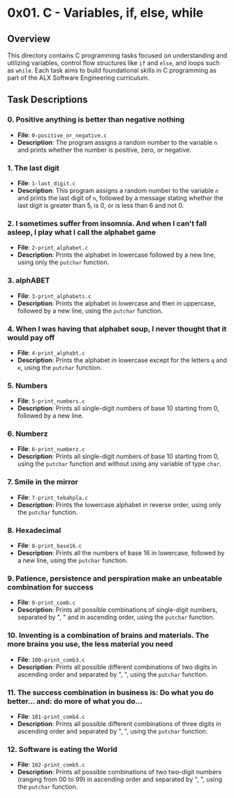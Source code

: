 0x01. C - Variables, if, else, while
====================================

Overview
--------

This directory contains C programming tasks focused on understanding and utilizing variables, control flow structures like `if` and `else`, and loops such as `while`. Each task aims to build foundational skills in C programming as part of the ALX Software Engineering curriculum.

Task Descriptions
-----------------

### 0\. Positive anything is better than negative nothing

-   **File**: `0-positive_or_negative.c`
-   **Description**: The program assigns a random number to the variable `n` and prints whether the number is positive, zero, or negative.

### 1\. The last digit

-   **File**: `1-last_digit.c`
-   **Description**: This program assigns a random number to the variable `n` and prints the last digit of `n`, followed by a message stating whether the last digit is greater than 5, is 0, or is less than 6 and not 0.

### 2\. I sometimes suffer from insomnia. And when I can't fall asleep, I play what I call the alphabet game

-   **File**: `2-print_alphabet.c`
-   **Description**: Prints the alphabet in lowercase followed by a new line, using only the `putchar` function.

### 3\. alphABET

-   **File**: `3-print_alphabets.c`
-   **Description**: Prints the alphabet in lowercase and then in uppercase, followed by a new line, using the `putchar` function.

### 4\. When I was having that alphabet soup, I never thought that it would pay off

-   **File**: `4-print_alphabt.c`
-   **Description**: Prints the alphabet in lowercase except for the letters `q` and `e`, using the `putchar` function.

### 5\. Numbers

-   **File**: `5-print_numbers.c`
-   **Description**: Prints all single-digit numbers of base 10 starting from 0, followed by a new line.

### 6\. Numberz

-   **File**: `6-print_numberz.c`
-   **Description**: Prints all single-digit numbers of base 10 starting from 0, using the `putchar` function and without using any variable of type `char`.

### 7\. Smile in the mirror

-   **File**: `7-print_tebahpla.c`
-   **Description**: Prints the lowercase alphabet in reverse order, using only the `putchar` function.

### 8\. Hexadecimal

-   **File**: `8-print_base16.c`
-   **Description**: Prints all the numbers of base 16 in lowercase, followed by a new line, using the `putchar` function.

### 9\. Patience, persistence and perspiration make an unbeatable combination for success

-   **File**: `9-print_comb.c`
-   **Description**: Prints all possible combinations of single-digit numbers, separated by ", " and in ascending order, using the `putchar` function.

### 10\. Inventing is a combination of brains and materials. The more brains you use, the less material you need

-   **File**: `100-print_comb3.c`
-   **Description**: Prints all possible different combinations of two digits in ascending order and separated by ", ", using the `putchar` function.

### 11\. The success combination in business is: Do what you do better... and: do more of what you do...

-   **File**: `101-print_comb4.c`
-   **Description**: Prints all possible different combinations of three digits in ascending order and separated by ", ", using the `putchar` function.

### 12\. Software is eating the World

-   **File**: `102-print_comb5.c`
-   **Description**: Prints all possible combinations of two two-digit numbers (ranging from 00 to 99) in ascending order and separated by ", ", using the `putchar` function.
